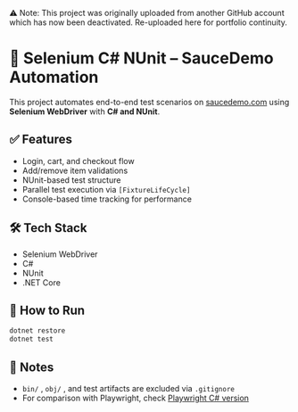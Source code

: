 ⚠️ Note: This project was originally uploaded from another GitHub account which has now been deactivated. Re-uploaded here for portfolio continuity.
# 🧪 Selenium C# NUnit – SauceDemo Automation

This project automates end-to-end test scenarios on [saucedemo.com](https://www.saucedemo.com) using **Selenium WebDriver** with **C# and NUnit**.

## ✅ Features
- Login, cart, and checkout flow
- Add/remove item validations
- NUnit-based test structure
- Parallel test execution via `[FixtureLifeCycle]`
- Console-based time tracking for performance

## 🛠 Tech Stack
- Selenium WebDriver
- C#
- NUnit
- .NET Core

## 🚀 How to Run
```bash
dotnet restore
dotnet test
```
## 📁 Notes
- `bin/` , `obj/` , and test artifacts are excluded via `.gitignore`
- For comparison with Playwright, check [Playwright C# version](https://github.com/rohanash18/saucedemo-playwright-csharp.git)
